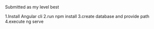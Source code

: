 Submitted as my level best

1.Install Angular cli
2.run npm install
3.create database and provide path
4.execute ng serve

